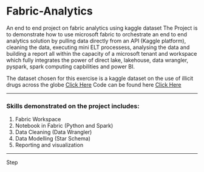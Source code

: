 # Fabric-Analytics
An end to end project on fabric analytics using kaggle dataset
The Project is to demonstrate how to use microsoft fabric to orchestrate an end to end analytics solution by pulling data directly from an API (Kaggle platform), cleaning the data, executing mini ELT processess, analysing the data and building a report all within the capacity of a microsoft tenant and workspace which fully integrates the power of direct lake, lakehouse, data wrangler, pyspark, spark computing capbilities and power BI.

The dataset chosen for this exercise is a kaggle dataset on the use of illicit drugs across the globe
[Click Here](https://www.kaggle.com/datasets/willianoliveiragibin/illicit-drugs)
Code can be found here [Click Here](https://www.kaggle.com/datasets/willianoliveiragibin/illicit-drugs)

---
### Skills demonstrated on the project includes:
1. Fabric Workspace
2. Notebook in Fabric (Python and Spark)
3. Data Cleaning (Data Wrangler)
4. Data Modelling (Star Schema)
5. Reporting and visualization
---

Step
